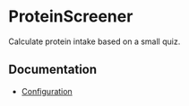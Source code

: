 # ProteinScreener

Calculate protein intake based on a small quiz.

## Documentation

* [Configuration](docs/README.md)
